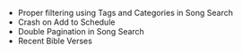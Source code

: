 - Proper filtering using Tags and Categories in Song Search
- Crash on Add to Schedule
- Double Pagination in Song Search
- Recent Bible Verses
